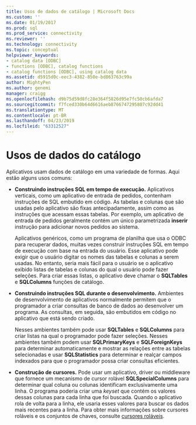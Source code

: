 ```yaml
---
title: Usos de dados de catálogo | Microsoft Docs
ms.custom: ''
ms.date: 01/19/2017
ms.prod: sql
ms.prod_service: connectivity
ms.reviewer: ''
ms.technology: connectivity
ms.topic: conceptual
helpviewer_keywords:
- catalog data [ODBC]
- functions [ODBC], catalog functions
- catalog functions [ODBC], using catalog data
ms.assetid: d5915d0c-eec3-4382-850e-bd863763c99a
author: MightyPen
ms.author: genemi
manager: craigg
ms.openlocfilehash: d9b75d59d8fc28e364f5826d95e7fc50cb6afda7
ms.sourcegitcommit: f7fced330b64d6616aeb8766747295807c92dd41
ms.translationtype: MT
ms.contentlocale: pt-BR
ms.lasthandoff: 04/23/2019
ms.locfileid: "63312527"
---
```

# <a name="uses-of-catalog-data"></a>Usos de dados do catálogo
Aplicativos usam dados de catálogo em uma variedade de formas. Aqui estão alguns usos comuns:  
  
-   **Construindo instruções SQL em tempo de execução.** Aplicativos verticais, como um aplicativo de entrada de pedidos, contenham instruções de SQL embutido em código. As tabelas e colunas que são usadas pelo aplicativo são fixas antecipadamente, assim como as instruções que acessam essas tabelas. Por exemplo, um aplicativo de entrada de pedidos geralmente contém um único parametrizada **inserir** instrução para adicionar novos pedidos ao sistema.  
  
     Aplicativos genéricos, como um programa de planilha que usa o ODBC para recuperar dados, muitas vezes construir instruções SQL em tempo de execução com base na entrada do usuário. Esse aplicativo pode exigir que o usuário digitar os nomes das tabelas e colunas a serem usadas. No entanto, seria mais fácil para o usuário se o aplicativo exibido listas de tabelas e colunas do qual o usuário pode fazer seleções. Para criar essas listas, o aplicativo deve chamar o **SQLTables** e **SQLColumns** funções de catálogo.  
  
-   **Construindo instruções SQL durante o desenvolvimento.** Ambientes de desenvolvimento de aplicativos normalmente permitem que o programador a criar consultas de banco de dados ao desenvolver um programa. As consultas, em seguida, são embutidos em código no aplicativo que está sendo criado.  
  
     Nesses ambientes também pode usar **SQLTables** e **SQLColumns** para criar listas na qual o programador pode fazer seleções. Nesses ambientes também podem usar **SQLPrimaryKeys** e **SQLForeignKeys** para determinar automaticamente e mostrar as relações entre as tabelas selecionadas e usar **SQLStatistics** para determinar e realçar campos indexados para que o programador possa criar consultas eficientes.  
  
-   **Construção de cursores.** Pode usar um aplicativo, driver ou middleware que fornece um mecanismo de cursor rolável **SQLSpecialColumns** para determinar qual coluna ou colunas identificam exclusivamente uma linha. O programa poderia criar uma *keyset* que contém os valores dessas colunas para cada linha que foi buscada. Quando o aplicativo rola de volta para a linha, ele usaria esses valores para buscar os dados mais recentes para a linha. Para obter mais informações sobre cursores roláveis e os conjuntos de chaves, consulte [cursores roláveis](../../../odbc/reference/develop-app/scrollable-cursors.md).
